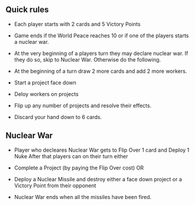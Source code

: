 Quick rules
-----------

* Each player starts with 2 cards and 5 Victory Points

* Game ends if the World Peace reaches 10 or if one of the players starts a nuclear war.

* At the very beginning of a players turn they may declare nuclear war. If they do so, skip to Nuclear War. Otherwise do the following.

* At the beginning of a turn draw 2 more cards and add 2 more workers. 
* Start a project face down
* Deloy workers on projects
* Flip up any number of projects and resolve their effects.
* Discard your hand down to 6 cards.

Nuclear War 
-----------

* Player who decleares Nuclear War gets to Flip Over 1 card and Deploy 1 Nuke
After that players can on their turn either
* Complete a Project (by paying the Flip Over cost)
OR
* Deploy a Nuclear Missile and destroy either a face down project or a Victory Point from their opponent

* Nuclear War ends when all the missiles have been fired.
